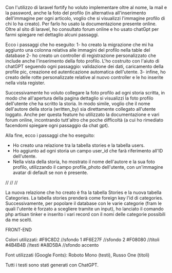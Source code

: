 Con l'utilizzo di laravel fortify ho voluto implementare oltre al nome, la mail e la password, anche la foto del profilo (in alternativa all'inserimento dell'immagine per ogni articolo, voglio che si visualizzi l'immagine profilo di chi lo ha creato). Per farlo ho usato la documentazione presente online. Oltre al sito di laravel, ho consultato forum online e ho usato chatGpt per farmi spiegare nel dettaglio alcuni passaggi.

Ecco i passaggi che ho eseguito: 
1- ho creato la migrazione che mi ha aggiunto una colonna relativa alle immagini del profilo nella table del database
2- ho creato un controller di registrazione personalizzato che include anche l'inserimento della foto profilo. L'ho costruito con l'aiuto di chatGPT seguendo ogni passaggio: validazione dei dati, caricamento della profile pic, creazione ed autenticazione automatica dell'utente.
3- infine, ho creato delle rotte personalizzate relative al nuovo controller e le ho inserite nella vista register.

Successivamente ho voluto collegare la foto profilo ad ogni storia scritta, in modo che all'apertura della pagina dettaglio si visualizzi la foto profilo dell'utente che ha scritto la storia. In modo simile, voglio che il nome dell'autore della storia (written_by) sia direttamente collegato all'utente loggato. Anche per questa feature ho utilizzato la documentazione e vari forum online, incontrando tutt'altro che poche difficoltà (a cui ho rimediato facendomi spiegare ogni passaggio da chat gpt). 

Alla fine, ecco i passaggi che ho eseguito:
- Ho creato una relazione tra la tabella stories e la tabella users. 
- Ho aggiunto ad ogni storia un campo user_id che farà riferimento all'ID dell'utente.
- Nella vista della storia, ho mostrato il nome dell'autore e la sua foto profilo, utilizzando il campo profile_photo dell'utente, con un'immagine avatar di default se non è presente. 


//
//
//



La nuova relazione che ho creato è fra la tabella Stories e la nuova tabella Categories. La tabella stories prenderà come foreign key l'id di categories. Successivamente, per popolare il database con le varie categorie (fram le quali l'utente è forzato a scegliere tramite un input), ho lanciato il comando php artisan tinker e inserito i vari record con il nomi delle categorie possibili da me scelti.


FRONT-END

Colori utilizzati:
#F9C8D2 //sfondo 1 
#F6E27F //sfondo 2
#F08080 //titoli
#4B4B4B //testi
#A8D5BA //sfondo accento

Font utilizzati (Google Fonts):
Roboto Mono (testi),
Russo One (titoli)




Tutti i testi sono stati generati con ChatGPT.


